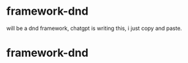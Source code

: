 # framework-dnd
will be a dnd framework, chatgpt is writing this, i just copy and paste.
# framework-dnd
